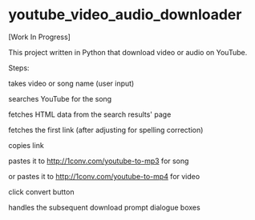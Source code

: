 youtube_video_audio_downloader
======


[Work In Progress] 

This project written in Python that download  video or audio on  YouTube.

Steps:

takes video or song name (user input)

searches YouTube for the song

fetches HTML data from the search results' page

fetches the first link (after adjusting for spelling correction)

copies link

pastes it to http://1conv.com/youtube-to-mp3  for song 

or pastes it to http://1conv.com/youtube-to-mp4  for video 

click convert button

handles the subsequent download prompt dialogue boxes
